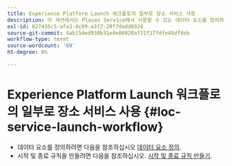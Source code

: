 ```yaml
---
title: Experience Platform Launch 워크플로의 일부로 장소 서비스 사용
description: 이 섹션에서는 Places Service에서 사용할 수 있는 데이터 요소를 정의하고 Experience Platform Launch에서 시작 및 종료 규칙을 만드는 방법에 대해 설명합니다.
exl-id: 827416c5-afa3-4c89-a3f2-28f7dadd6924
source-git-commit: 4ab15ded930b31e4e06920af31f37fdfe45df8eb
workflow-type: tm+mt
source-wordcount: '69'
ht-degree: 0%

---
```


# Experience Platform Launch 워크플로의 일부로 장소 서비스 사용 {#loc-service-launch-workflow}

* 데이터 요소를 정의하려면 다음을 참조하십시오 [데이터 요소 정의](/help/use-places-launch-workflow/define-data-elements.md).
* 시작 및 종료 규칙을 만들려면 다음을 참조하십시오. [시작 및 종료 규칙 만들기](/help/use-places-launch-workflow/create-rule-places-property.md).
